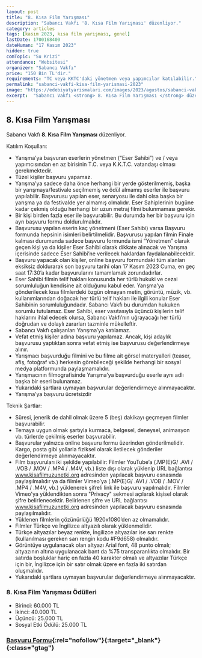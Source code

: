 ```yaml
---
layout: post
title: "8. Kısa Film Yarışması"
description: "Sabancı Vakfı '8. Kısa Film Yarışması' düzenliyor."
category: articles
tags: [kasım 2023, kısa film yarışması, genel]
lastDate: 1700168400
dateHuman: "17 Kasım 2023"
hidden: true
comTopic: "Su Krizi"
attendance: "Websitesi"
organizer: "Sabancı Vakfı"
price: "150 Bin TL'dir."
requirements: "TC veya KKTC'daki yönetmen veya yapımcılar katılabilir."
permalink: "sabanci-vakfi-kisa-film-yarismasi-2023"
image: "https://edebiyatyarismalari.com/images/2023/agustos/sabanci-vakfi-kisa-film-yarismasi-2023.jpg"
excerpt:  "Sabancı Vakfı <strong> 8. Kısa Film Yarışması </strong> düzenliyor."
---
```


## 8. Kısa Film Yarışması
Sabancı Vakfı **8. Kısa Film Yarışması** düzenliyor.  

Katılım Koşulları:
- Yarışma’ya başvuran eserlerin yönetmen (“Eser Sahibi”) ve / veya yapımcısından en az birisinin T.C. veya K.K.T.C. vatandaşı olması gerekmektedir.
- Tüzel kişiler başvuru yapamaz.
- Yarışma’ya sadece daha önce herhangi bir yerde gösterilmemiş, başka bir yarışmaya/festivale seçilmemiş ve ödül almamış eserler ile başvuru yapılabilir. Başvurusu yapılan eser, senaryosu ile dahi olsa başka bir yarışma ya da festivalde yer almamış olmalıdır. Eser Sahiplerinin bugüne kadar çekmiş olduğu herhangi bir uzun metraj filmi bulunmaması gerekir.
- Bir kişi birden fazla eser ile başvurabilir. Bu durumda her bir başvuru için ayrı başvuru formu doldurulmalıdır.
- Başvurusu yapılan eserin kaç yönetmeni (Eser Sahibi) varsa Başvuru formunda hepsinin isimleri belirtilmelidir. Başvurusu yapılan filmin Finale kalması durumunda sadece başvuru formunda ismi “Yönetmen” olarak geçen kişi ya da kişiler Eser Sahibi olarak dikkate alınacak ve Yarışma içerisinde sadece Eser Sahibi’ne verilecek haklardan faydalanabilecektir.
- Başvuru yapacak olan kişiler, online başvuru formundaki tüm alanları eksiksiz doldurarak son başvuru tarihi olan 17 Kasım 2023 Cuma, en geç saat 17:30’a kadar başvurularını tamamlamak zorundadırlar.
- Eser Sahibi filmin telif hakları konusunda her türlü hukuki ve cezai sorumluluğun kendisine ait olduğunu kabul eder. Yarışma’ya gönderilecek kısa filmlerdeki özgün olmayan metin, görüntü, müzik, vb. kullanımlarından doğacak her türlü telif hakları ile ilgili konular Eser Sahibinin sorumluluğundadır. Sabancı Vakfı bu durumdan hukuken sorumlu tutulamaz. Eser Sahibi, eser vasıtasıyla üçüncü kişilerin telif haklarını ihlal edecek olursa, Sabancı Vakfı’nın uğrayacağı her türlü doğrudan ve dolaylı zararları tazminle mükelleftir.
- Sabancı Vakfı çalışanları Yarışma’ya katılamaz.
- Vefat etmiş kişiler adına başvuru yapılamaz. Ancak, kişi adaylık başvurusu yaptıktan sonra vefat etmiş ise başvurusu değerlendirmeye alınır.
- Yarışmacı başvurduğu filmini ve bu filme ait görsel materyalleri (teaser, afiş, fotoğraf vb.) herkesin görebileceği şekilde herhangi bir sosyal medya platformunda paylaşmamalıdır.
- Yarışmacının filmografisinde Yarışma’ya başvurduğu eserle aynı adlı başka bir eseri bulunamaz.
- Yukarıdaki şartlara uymayan başvurular değerlendirmeye alınmayacaktır.
- Yarışma’ya başvuru ücretsizdir

Teknik Şartlar:
- Süresi, jenerik de dahil olmak üzere 5 (beş) dakikayı geçmeyen filmler başvurabilir.
- Temaya uygun olmak şartıyla kurmaca, belgesel, deneysel, animasyon vb. türlerde çekilmiş eserler başvurabilir.
- Başvurular yalnızca online başvuru formu üzerinden gönderilmelidir. Kargo, posta gibi yollarla fiziksel olarak iletilecek gönderiler değerlendirmeye alınmayacaktır.
- Film başvuruları iki şekilde yapılabilir: Filmler YouTube’a (.MP(E)G/ .AVI / .VOB / .MOV / .MP4 / .M4V, vb.) liste dışı olarak yüklenip URL bağlantısı www.kisafilmuzunetki.org adresinden yapılacak başvuru esnasında paylaşılmalıdır ya da filmler Vimeo’ya (.MP(E)G/ .AVI / .VOB / .MOV / .MP4 / .M4V, vb.) yüklenerek şifreli link ile başvuru yapılmalıdır. Filmler Vimeo'ya yüklendikten sonra "Privacy" sekmesi açılarak kişisel olarak şifre belirlenecektir. Belirlenen şifre ve URL bağlantısı www.kisafilmuzunetki.org adresinden yapılacak başvuru esnasında paylaşılmalıdır.
- Yüklenen filmlerin çözünürlüğü 1920x1080’den az olmamalıdır.
- Filmler Türkçe ve İngilizce altyazılı olarak yüklenmelidir.
- Türkçe altyazılar beyaz renkte, İngilizce altyazılar ise sarı renkte (kullanılması gereken sarı rengin kodu #F9d658) olmalıdır.
- Görüntüye uygulanacak olan altyazı Arial font, 48 punto olmalı; altyazının altına uygulanacak bant da %75 transparanlıkta olmalıdır. Bir satırda boşluklar hariç en fazla 40 karakter olmalı ve altyazılar Türkçe için bir, İngilizce için bir satır olmak üzere en fazla iki satırdan oluşmalıdır.
- Yukarıdaki şartlara uymayan başvurular değerlendirmeye alınmayacaktır.


### 8. Kısa Film Yarışması Ödülleri
- Birinci: 60.000 TL 
- İkinci: 40.000 TL 
- Üçüncü: 25.000 TL 
- Sosyal Etki Ödülü: 25.000 TL


### [Başvuru Formu](https://www.kisafilmuzunetki.org/tr/content/1/ana-sayfa/?ref=edebiyatyarismalari.com){:rel="nofollow"}{:target="_blank"}{:class="gtag"}
